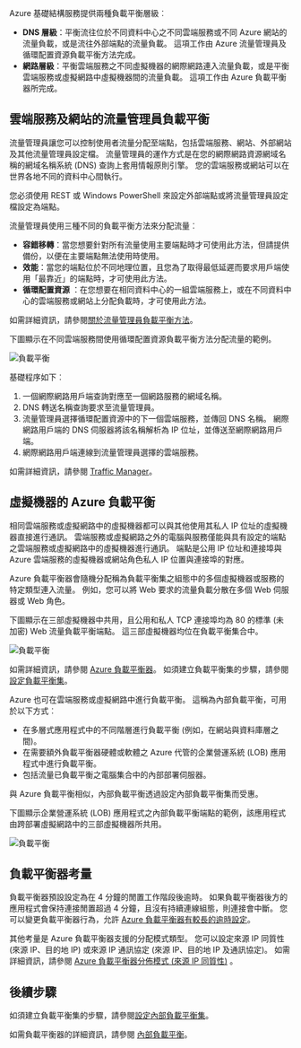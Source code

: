 

Azure 基礎結構服務提供兩種負載平衡層級︰

* **DNS 層級**：平衡流往位於不同資料中心之不同雲端服務或不同 Azure 網站的流量負載，或是流往外部端點的流量負載。 這項工作由 Azure 流量管理員及循環配置資源負載平衡方法完成。
* **網路層級**：平衡雲端服務之不同虛擬機器的網際網路連入流量負載，或是平衡雲端服務或虛擬網路中虛擬機器間的流量負載。 這項工作由 Azure 負載平衡器所完成。

## <a name="traffic-manager-load-balancing-for-cloud-services-and-websites"></a>雲端服務及網站的流量管理員負載平衡
流量管理員讓您可以控制使用者流量分配至端點，包括雲端服務、網站、外部網站及其他流量管理員設定檔。 流量管理員的運作方式是在您的網際網路資源網域名稱的網域名稱系統 (DNS) 查詢上套用情報原則引擎。 您的雲端服務或網站可以在世界各地不同的資料中心間執行。

您必須使用 REST 或 Windows PowerShell 來設定外部端點或將流量管理員設定檔設定為端點。

流量管理員使用三種不同的負載平衡方法來分配流量︰

* **容錯移轉**：當您想要針對所有流量使用主要端點時才可使用此方法，但請提供備份，以便在主要端點無法使用時使用。
* **效能**：當您的端點位於不同地理位置，且您為了取得最低延遲而要求用戶端使用「最靠近」的端點時，才可使用此方法。
* **循環配置資源** ：在您想要在相同資料中心的一組雲端服務上，或在不同資料中心的雲端服務或網站上分配負載時，才可使用此方法。

如需詳細資訊，請參閱[關於流量管理員負載平衡方法](../articles/traffic-manager/traffic-manager-routing-methods.md)。

下圖顯示在不同雲端服務間使用循環配置資源負載平衡方法分配流量的範例。

![負載平衡](./media/virtual-machines-common-load-balance/TMSummary.png)

基礎程序如下︰

1. 一個網際網路用戶端查詢對應至一個網路服務的網域名稱。
2. DNS 轉送名稱查詢要求至流量管理員。
3. 流量管理員選擇循環配置資源中的下一個雲端服務，並傳回 DNS 名稱。 網際網路用戶端的 DNS 伺服器將該名稱解析為 IP 位址，並傳送至網際網路用戶端。
4. 網際網路用戶端連線到流量管理員選擇的雲端服務。

如需詳細資訊，請參閱 [Traffic Manager](../articles/traffic-manager/traffic-manager-overview.md)。

## <a name="azure-load-balancing-for-virtual-machines"></a>虛擬機器的 Azure 負載平衡
相同雲端服務或虛擬網路中的虛擬機器都可以與其他使用其私人 IP 位址的虛擬機器直接進行通訊。 雲端服務或虛擬網路之外的電腦與服務僅能與具有設定的端點之雲端服務或虛擬網路中的虛擬機器進行通訊。 端點是公用 IP 位址和連接埠與 Azure 雲端服務的虛擬機器或網站角色私人 IP 位置與連接埠的對應。

Azure 負載平衡器會隨機分配稱為負載平衡集之組態中的多個虛擬機器或服務的特定類型連入流量。 例如，您可以將 Web 要求的流量負載分散在多個 Web 伺服器或 Web 角色。

下圖顯示在三部虛擬機器中共用，且公用和私人 TCP 連接埠均為 80 的標準 (未加密) Web 流量負載平衡端點。 這三部虛擬機器均位在負載平衡集合中。

![負載平衡](./media/virtual-machines-common-load-balance/LoadBalancing.png)

如需詳細資訊，請參閱 [Azure 負載平衡器](../articles/load-balancer/load-balancer-overview.md)。 如須建立負載平衡集的步驟，請參閱[設定負載平衡集](../articles/load-balancer/load-balancer-get-started-internet-arm-ps.md)。

Azure 也可在雲端服務或虛擬網路中進行負載平衡。 這稱為內部負載平衡，可用於以下方式︰

* 在多層式應用程式中的不同階層進行負載平衡 (例如，在網站與資料庫層之間)。
* 在需要額外負載平衡器硬體或軟體之 Azure 代管的企業營運系統 (LOB) 應用程式中進行負載平衡。
* 包括流量已負載平衡之電腦集合中的內部部署伺服器。

與 Azure 負載平衡相似，內部負載平衡透過設定內部負載平衡集而受惠。

下圖顯示企業營運系統 (LOB) 應用程式之內部負載平衡端點的範例，該應用程式由跨部署虛擬網路中的三部虛擬機器所共用。

![負載平衡](./media/virtual-machines-common-load-balance/LOBServers.png)

## <a name="load-balancer-considerations"></a>負載平衡器考量
負載平衡器預設設定為在 4 分鐘的閒置工作階段後逾時。 如果負載平衡器後方的應用程式會保持連接閒置超過 4 分鐘，且沒有持續連線組態，則連接會中斷。 您可以變更負載平衡器行為，允許 [Azure 負載平衡器有較長的逾時設定](../articles/load-balancer/load-balancer-tcp-idle-timeout.md)。

其他考量是 Azure 負載平衡器支援的分配模式類型。 您可以設定來源 IP 同質性 (來源 IP、目的地 IP) 或來源 IP 通訊協定 (來源 IP、目的地 IP 及通訊協定)。 如需詳細資訊，請參閱 [Azure 負載平衡器分佈模式 (來源 IP 同質性)](../articles/load-balancer/load-balancer-distribution-mode.md) 。

## <a name="next-steps"></a>後續步驟
如須建立負載平衡集的步驟，請參閱[設定內部負載平衡集](../articles/load-balancer/load-balancer-get-started-ilb-arm-ps.md)。

如需負載平衡器的詳細資訊，請參閱 [內部負載平衡](../articles/load-balancer/load-balancer-internal-overview.md)。

